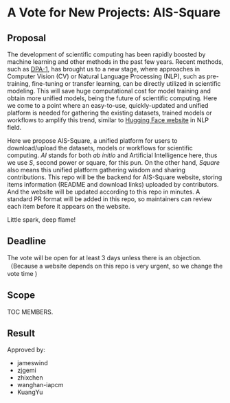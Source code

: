 # A Vote for New Projects: AIS-Square

## Proposal

The development of scientific computing has been rapidly boosted by machine learning and other methods in the past few years.
Recent methods, such as [DPA-1](https://arxiv.org/abs/2208.08236), has brought us to a new stage, where approaches in Computer Vision (CV) or Natural Language Processing (NLP), 
such as pre-training, fine-tuning or transfer learning, can be directly utilized in scientific modeling. 
This will save huge computational cost for model training and obtain more unified models, being the future of scientific computing.
Here we come to a point where an easy-to-use, quickly-updated and unified platform is needed for gathering 
the existing datasets, trained models or workflows to amplify this trend, similar to [Hugging Face website](https://huggingface.co/) in NLP field. 

Here we propose AIS-Square, a unified platform for users to download/upload the datasets, models or workflows for scientific computing.
*AI* stands for both *ab initio* and Artificial Intelligence here, thus we use *S*, second power or square, for this pun. 
On the other hand, *Square* also means this unified platform gathering wisdom and sharing contributions. 
This repo will be the backend for AIS-Square website, storing items information (README and download links) uploaded by contributors.
And the website will be updated according to this repo in minutes. 
A standard PR format will be added in this repo, so maintainers can review each item before it appears on the website.

Little spark, deep flame!

## Deadline

The vote will be open for at least 3 days unless there is an objection.（Because a website depends on this repo is very urgent, so we change the vote time )

## Scope

TOC MEMBERS.

## Result

Approved by:

* jameswind
* zjgemi
* zhixchen
* wanghan-iapcm
* KuangYu

